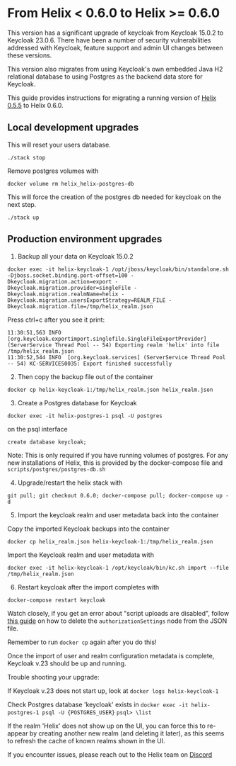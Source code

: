 # From Helix < 0.6.0 to Helix >= 0.6.0

This version has a significant upgrade of keycloak from Keycloak 15.0.2 to Keycloak 23.0.6. There have been a number of security vulnerabilities addressed with Keycloak, feature support and admin UI changes between these versions.

This version also migrates from using Keycloak's own embedded Java H2 relational database to using Postgres as the backend data store for Keycloak.

This guide provides instructions for migrating a running version of [Helix 0.5.5](https://github.com/helixml/helix/releases/tag/0.5.5) to Helix 0.6.0.

## Local development upgrades

This will reset your users database.

```
./stack stop
```

Remove postgres volumes with
```
docker volume rm helix_helix-postgres-db
```
This will force the creation of the postgres db needed for keycloak on the next step.

```
./stack up
```

## Production environment upgrades

1. Backup all your data on Keycloak 15.0.2

```
docker exec -it helix-keycloak-1 /opt/jboss/keycloak/bin/standalone.sh -Djboss.socket.binding.port-offset=100 -Dkeycloak.migration.action=export -Dkeycloak.migration.provider=singleFile -Dkeycloak.migration.realmName=helix -Dkeycloak.migration.usersExportStrategy=REALM_FILE -Dkeycloak.migration.file=/tmp/helix_realm.json
```

Press ctrl+c after you see it print:
```
11:30:51,563 INFO  [org.keycloak.exportimport.singlefile.SingleFileExportProvider] (ServerService Thread Pool -- 54) Exporting realm 'helix' into file /tmp/helix_realm.json
11:30:52,544 INFO  [org.keycloak.services] (ServerService Thread Pool -- 54) KC-SERVICES0035: Export finished successfully
```

2. Then copy the backup file out of the container
```
docker cp helix-keycloak-1:/tmp/helix_realm.json helix_realm.json
```

3. Create a Postgres database for Keycloak
```
docker exec -it helix-postgres-1 psql -U postgres
```

on the psql interface
```
create database keycloak;
```

Note: This is only required if you have running volumes of postgres. For any new installations of Helix, this is provided by the docker-compose file and `scripts/postgres/postgres-db.sh`

4. Upgrade/restart the helix stack with

```
git pull; git checkout 0.6.0; docker-compose pull; docker-compose up -d
```

5. Import the keycloak realm and user metadata back into the container

Copy the imported Keycloak backups into the container
```
docker cp helix_realm.json helix-keycloak-1:/tmp/helix_realm.json
```

Import the Keycloak realm and user metadata with
```
docker exec -it helix-keycloak-1 /opt/keycloak/bin/kc.sh import --file /tmp/helix_realm.json
```

6. Restart keycloak after the import completes with
```
docker-compose restart keycloak
```

Watch closely, if you get an error about "script uploads are disabled", follow [this guide](https://medium.com/@ramanamuttana/script-upload-is-disabled-in-keycloak-4cb22d9358c8) on how to delete the `authorizationSettings` node from the JSON file.

Remember to run `docker cp` again after you do this!

Once the import of user and realm configuration metadata is complete, Keycloak v.23 should be up and running.

Trouble shooting your upgrade:

If Keycloak v.23 does not start up, look at `docker logs helix-keycloak-1`

Check Postgres database 'keycloak' exists in
`docker exec -it helix-postgres-1 psql -U {POSTGRES_USER}`
`psql> \list`

If the realm 'Helix' does not show up on the UI, you can force this to re-appear by creating another new realm (and deleting it later), as this seems to refresh the cache of known realms shown in the UI.

If you encounter issues, please reach out to the Helix team on [Discord](https://discord.com/channels/1180827321704390657/1209590511745106022)
